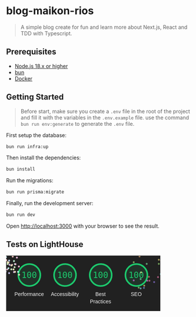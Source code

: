 # blog-maikon-rios

> A simple blog create for fun and learn more about Next.js, React and TDD with Typescript.

## Prerequisites

- [Node.js 18.x or higher](https://nodejs.org/en/)
- [bun](https://bun.sh/)
- [Docker](https://www.docker.com/)

## Getting Started

> Before start, make sure you create a `.env` file in the root of the project and fill it with the variables in the `.env.example` file.
> use the command `bun run env:generate` to generate the `.env` file.

First setup the database:

```bash
bun run infra:up
```

Then install the dependencies:

```bash
bun install
```

Run the migrations:

```bash
bun run prisma:migrate
```

Finally, run the development server:

```bash
bun run dev
```

Open [http://localhost:3000](http://localhost:3000) with your browser to see the result.

## Tests on LightHouse

![Lighthouse](./.github/lighthouse.png)
